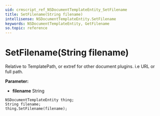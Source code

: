 ```yaml
---
uid: crmscript_ref_NSDocumentTemplateEntity_SetFilename
title: SetFilename(String filename)
intellisense: NSDocumentTemplateEntity.SetFilename
keywords: NSDocumentTemplateEntity, GetFilename
so.topic: reference
---
```


# SetFilename(String filename)

Relative to TemplatePath, or extref for other document plugins. i.e URL or full path.

**Parameter:** 
 - **filename** String

```crmscript
NSDocumentTemplateEntity thing;
String filename;
thing.SetFilename(filename);
```


